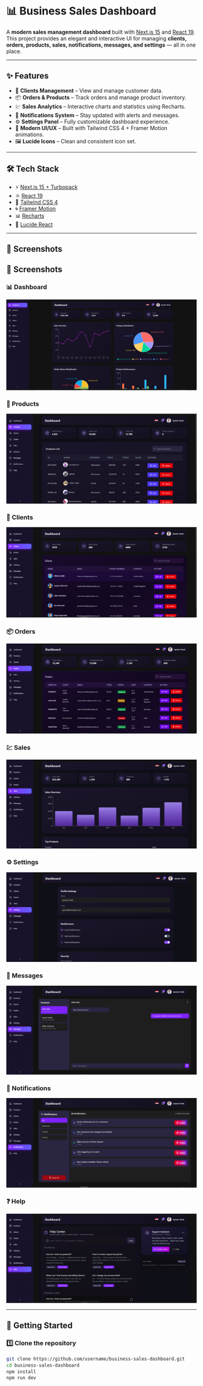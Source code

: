 # 📊 Business Sales Dashboard

A **modern sales management dashboard** built with [Next.js 15](https://nextjs.org/) and [React 19](https://react.dev/).  
This project provides an elegant and interactive UI for managing **clients, orders, products, sales, notifications, messages, and settings** — all in one place.  

---

## ✨ Features
- 👥 **Clients Management** – View and manage customer data.  
- 📦 **Orders & Products** – Track orders and manage product inventory.  
- 💹 **Sales Analytics** – Interactive charts and statistics using Recharts.  
- 🔔 **Notifications System** – Stay updated with alerts and messages.  
- ⚙️ **Settings Panel** – Fully customizable dashboard experience.  
- 🎨 **Modern UI/UX** – Built with Tailwind CSS 4 + Framer Motion animations.  
- 🖼️ **Lucide Icons** – Clean and consistent icon set.  

---

## 🛠️ Tech Stack
- ⚡ [Next.js 15 + Turbopack](https://nextjs.org/)  
- ⚛️ [React 19](https://react.dev/)  
- 🎨 [Tailwind CSS 4](https://tailwindcss.com/)  
- 🌀 [Framer Motion](https://www.framer.com/motion/)  
- 📊 [Recharts](https://recharts.org/en-US/)  
- 🔗 [Lucide React](https://lucide.dev/)  

---

## 📸 Screenshots

## 📸 Screenshots

### 📊 Dashboard  
![Dashboard](./public/screenshots/dashboard.png)

### 🛒 Products  
![Products](./public/screenshots/products.png)

### 👥 Clients  
![Clients](./public/screenshots/clients.png)

### 📦 Orders  
![Orders](./public/screenshots/orders.png)

### 💹 Sales  
![Sales](./public/screenshots/sales.png)

### ⚙️ Settings  
![Settings](./public/screenshots/settings.png)

### 💬 Messages  
![Messages](./public/screenshots/messages.png)

### 🔔 Notifications  
![Notifications](./public/screenshots/notifications.png)


### ❓ Help  
![Help](./public/screenshots/help.png)



---

## 🚀 Getting Started

### 1️⃣ Clone the repository
```bash
git clone https://github.com/username/business-sales-dashboard.git
cd business-sales-dashboard
npm install
npm run dev
